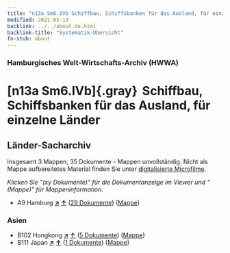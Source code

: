 ```yaml
---
title: "n13a Sm6.IVb Schiffbau, Schiffsbanken für das Ausland, für einzelne Länder"
modified: 2021-03-13
backlink: ../../about.de.html
backlink-title: "Systematik-Übersicht"
fn-stub: about
---
```


### Hamburgisches Welt-Wirtschafts-Archiv (HWWA)

# [n13a Sm6.IVb]{.gray}&#8201; Schiffbau, Schiffsbanken für das Ausland, für einzelne Länder&#160; 







## Länder-Sacharchiv




Insgesamt 3 Mappen, 35 Dokumente - Mappen unvollständig.
Nicht als Mappe aufbereitetes Material finden Sie unter [digitalisierte Microfilme](/film/h1_sh.de.html).

_Klicken Sie "(xy Dokumente)" für die Dokumentanzeige im Viewer und "(Mappe)" für Mappeninformation._



- A9 Hamburg [**&nearr;**](../../../geo/i/140905/about.de.html "Hamburg (alle Mappen)") [**&uarr;**](../../../geo/about.de.html#A9 "Ländersystematik") (<a href="https://pm20.zbw.eu/iiifview/folder/sh/140905,145126" title="über: Hamburg : Schiffbau, Schiffsbanken für das Ausland, für einzelne Länder" target="_blank">29 Dokumente</a>) ([Mappe](../../../../folder/sh/1409xx/140905/1451xx/145126/about.de.html))

### Asien

- B102 Hongkong [**&nearr;**](../../../geo/i/141268/about.de.html "Hongkong (alle Mappen)") [**&uarr;**](../../../geo/about.de.html#B102 "Ländersystematik") (<a href="https://pm20.zbw.eu/iiifview/folder/sh/141268,145126" title="über: Hongkong : Schiffbau, Schiffsbanken für das Ausland, für einzelne Länder" target="_blank">5 Dokumente</a>) ([Mappe](../../../../folder/sh/1412xx/141268/1451xx/145126/about.de.html))
- B111 Japan [**&nearr;**](../../../geo/i/141272/about.de.html "Japan (alle Mappen)") [**&uarr;**](../../../geo/about.de.html#B111 "Ländersystematik") (<a href="https://pm20.zbw.eu/iiifview/folder/sh/141272,145126" title="über: Japan : Schiffbau, Schiffsbanken für das Ausland, für einzelne Länder" target="_blank">1 Dokumente</a>) ([Mappe](../../../../folder/sh/1412xx/141272/1451xx/145126/about.de.html))








